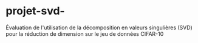 # projet-svd-
Évaluation de l'utilisation de la décomposition en valeurs singulières (SVD) pour la réduction de dimension sur le jeu de données CIFAR-10
